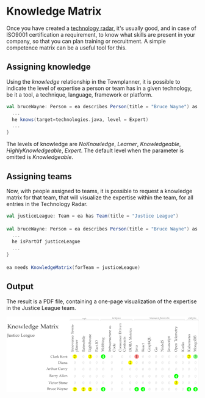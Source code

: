 # Knowledge Matrix

Once you have created a [technology radar](techradar.md), it's usually good, and in case of ISO9001 certification
a requirement, to know what skills are present in your company, so that you can plan training or recruitment.
A simple competence matrix can be a useful tool for this.

## Assigning knowledge

Using the *knowledge* relationship in the Townplanner, it is possible to indicate the level of expertise a
person or team has in a given technology, be it a tool, a technique, language, framework or platform.

```scala
val bruceWayne: Person = ea describes Person(title = "Bruce Wayne") as { he =>
  ...
  he knows(target=technologies.java, level = Expert)
  ...
}
```

The levels of knowledge are *NoKnowledge*, *Learner*, *Knowledgeable*, *HighlyKnowledgeable*, *Expert*. The default level when the parameter is omitted is *Knowledgeable*.

## Assigning teams
Now, with people assigned to teams, it is possible to request a knowledge matrix for that team, that will visualize the expertise
within the team, for all entries in the Technology Radar.

```scala
val justiceLeague: Team = ea has Team(title = "Justice League")

val bruceWayne: Person = ea describes Person(title = "Bruce Wayne") as { he =>
  ...
  he isPartOf justiceLeague
  ...
}

ea needs KnowledgeMatrix(forTeam = justiceLeague)
```

## Output

The result is a PDF file, containing a one-page visualization of the expertise in the Justice League team.

![Knowledge Matrix](../images/knowledgematrix/knowledgematrix.png)
